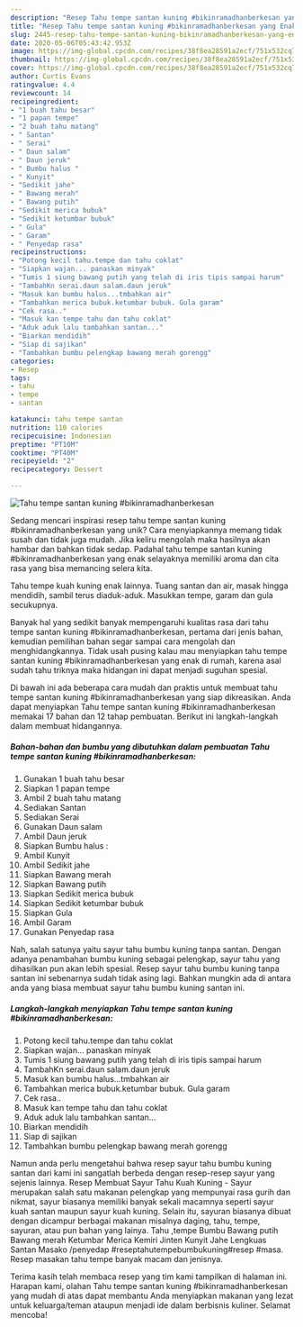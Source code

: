 ```yaml
---
description: "Resep Tahu tempe santan kuning #bikinramadhanberkesan yang Enak Banget"
title: "Resep Tahu tempe santan kuning #bikinramadhanberkesan yang Enak Banget"
slug: 2445-resep-tahu-tempe-santan-kuning-bikinramadhanberkesan-yang-enak-banget
date: 2020-05-06T05:43:42.953Z
image: https://img-global.cpcdn.com/recipes/38f8ea28591a2ecf/751x532cq70/tahu-tempe-santan-kuning-bikinramadhanberkesan-foto-resep-utama.jpg
thumbnail: https://img-global.cpcdn.com/recipes/38f8ea28591a2ecf/751x532cq70/tahu-tempe-santan-kuning-bikinramadhanberkesan-foto-resep-utama.jpg
cover: https://img-global.cpcdn.com/recipes/38f8ea28591a2ecf/751x532cq70/tahu-tempe-santan-kuning-bikinramadhanberkesan-foto-resep-utama.jpg
author: Curtis Evans
ratingvalue: 4.4
reviewcount: 14
recipeingredient:
- "1 buah tahu besar"
- "1 papan tempe"
- "2 buah tahu matang"
- " Santan"
- " Serai"
- " Daun salam"
- " Daun jeruk"
- " Bumbu halus "
- " Kunyit"
- "Sedikit jahe"
- " Bawang merah"
- " Bawang putih"
- "Sedikit merica bubuk"
- "Sedikit ketumbar bubuk"
- " Gula"
- " Garam"
- " Penyedap rasa"
recipeinstructions:
- "Potong kecil tahu.tempe dan tahu coklat"
- "Siapkan wajan... panaskan minyak"
- "Tumis 1 siung bawang putih yang telah di iris tipis sampai harum"
- "TambahKn serai.daun salam.daun jeruk"
- "Masuk kan bumbu halus...tmbahkan air"
- "Tambahkan merica bubuk.ketumbar bubuk. Gula garam"
- "Cek rasa.."
- "Masuk kan tempe tahu dan tahu coklat"
- "Aduk aduk lalu tambahkan santan..."
- "Biarkan mendidih"
- "Siap di sajikan"
- "Tambahkan bumbu pelengkap bawang merah gorengg"
categories:
- Resep
tags:
- tahu
- tempe
- santan

katakunci: tahu tempe santan 
nutrition: 110 calories
recipecuisine: Indonesian
preptime: "PT10M"
cooktime: "PT40M"
recipeyield: "2"
recipecategory: Dessert

---
```



![Tahu tempe santan kuning #bikinramadhanberkesan](https://img-global.cpcdn.com/recipes/38f8ea28591a2ecf/751x532cq70/tahu-tempe-santan-kuning-bikinramadhanberkesan-foto-resep-utama.jpg)

Sedang mencari inspirasi resep tahu tempe santan kuning #bikinramadhanberkesan yang unik? Cara menyiapkannya memang tidak susah dan tidak juga mudah. Jika keliru mengolah maka hasilnya akan hambar dan bahkan tidak sedap. Padahal tahu tempe santan kuning #bikinramadhanberkesan yang enak selayaknya memiliki aroma dan cita rasa yang bisa memancing selera kita.

Tahu tempe kuah kuning enak lainnya. Tuang santan dan air, masak hingga mendidih, sambil terus diaduk-aduk. Masukkan tempe, garam dan gula secukupnya.

Banyak hal yang sedikit banyak mempengaruhi kualitas rasa dari tahu tempe santan kuning #bikinramadhanberkesan, pertama dari jenis bahan, kemudian pemilihan bahan segar sampai cara mengolah dan menghidangkannya. Tidak usah pusing kalau mau menyiapkan tahu tempe santan kuning #bikinramadhanberkesan yang enak di rumah, karena asal sudah tahu triknya maka hidangan ini dapat menjadi suguhan spesial.


Di bawah ini ada beberapa cara mudah dan praktis untuk membuat tahu tempe santan kuning #bikinramadhanberkesan yang siap dikreasikan. Anda dapat menyiapkan Tahu tempe santan kuning #bikinramadhanberkesan memakai 17 bahan dan 12 tahap pembuatan. Berikut ini langkah-langkah dalam membuat hidangannya.

<!--inarticleads1-->

##### Bahan-bahan dan bumbu yang dibutuhkan dalam pembuatan Tahu tempe santan kuning #bikinramadhanberkesan:

1. Gunakan 1 buah tahu besar
1. Siapkan 1 papan tempe
1. Ambil 2 buah tahu matang
1. Sediakan  Santan
1. Sediakan  Serai
1. Gunakan  Daun salam
1. Ambil  Daun jeruk
1. Siapkan  Bumbu halus :
1. Ambil  Kunyit
1. Ambil Sedikit jahe
1. Siapkan  Bawang merah
1. Siapkan  Bawang putih
1. Siapkan Sedikit merica bubuk
1. Siapkan Sedikit ketumbar bubuk
1. Siapkan  Gula
1. Ambil  Garam
1. Gunakan  Penyedap rasa


Nah, salah satunya yaitu sayur tahu bumbu kuning tanpa santan. Dengan adanya penambahan bumbu kuning sebagai pelengkap, sayur tahu yang dihasilkan pun akan lebih spesial. Resep sayur tahu bumbu kuning tanpa santan ini sebenarnya sudah tidak asing lagi. Bahkan mungkin ada di antara anda yang biasa membuat sayur tahu bumbu kuning santan ini. 

<!--inarticleads2-->

##### Langkah-langkah menyiapkan Tahu tempe santan kuning #bikinramadhanberkesan:

1. Potong kecil tahu.tempe dan tahu coklat
1. Siapkan wajan... panaskan minyak
1. Tumis 1 siung bawang putih yang telah di iris tipis sampai harum
1. TambahKn serai.daun salam.daun jeruk
1. Masuk kan bumbu halus...tmbahkan air
1. Tambahkan merica bubuk.ketumbar bubuk. Gula garam
1. Cek rasa..
1. Masuk kan tempe tahu dan tahu coklat
1. Aduk aduk lalu tambahkan santan...
1. Biarkan mendidih
1. Siap di sajikan
1. Tambahkan bumbu pelengkap bawang merah gorengg


Namun anda perlu mengetahui bahwa resep sayur tahu bumbu kuning santan dari kami ini sangatlah berbeda dengan resep-resep sayur yang sejenis lainnya. Resep Membuat Sayur Tahu Kuah Kuning - Sayur merupakan salah satu makanan pelengkap yang mempunyai rasa gurih dan nikmat, sayur biasanya memiliki banyak sekali macamnya seperti sayur kuah santan maupun sayur kuah kuning. Selain itu, sayuran biasanya dibuat dengan dicampur berbagai makanan misalnya daging, tahu, tempe, sayuran, atau pun bahan yang lainya. Tahu ,tempe Bumbu Bawang putih Bawang merah Ketumbar Merica Kemiri Jinten Kunyit Jahe Lengkuas Santan Masako /penyedap #reseptahutempebumbukuning#resep #masa. Resep masakan tahu tempe banyak macam dan jenisnya. 

Terima kasih telah membaca resep yang tim kami tampilkan di halaman ini. Harapan kami, olahan Tahu tempe santan kuning #bikinramadhanberkesan yang mudah di atas dapat membantu Anda menyiapkan makanan yang lezat untuk keluarga/teman ataupun menjadi ide dalam berbisnis kuliner. Selamat mencoba!
